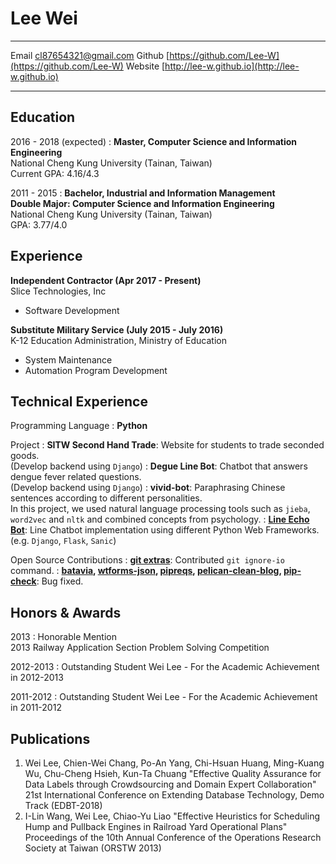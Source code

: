 Lee Wei
=======

-------------------     ----------------------------
Email                   cl87654321@gmail.com
Github							 [https://github.com/Lee-W](https://github.com/Lee-W)
Website                 [http://lee-w.github.io](http://lee-w.github.io)
-------------------     ----------------------------

Education
---------

2016 - 2018 (expected)
:   **Master, Computer Science and Information Engineering**  
    National Cheng Kung University (Tainan, Taiwan)  
    Current GPA: 4.16/4.3

2011 - 2015
:   **Bachelor, Industrial and Information Management**  
    **Double Major: Computer Science and Information Engineering**  
    National Cheng Kung University (Tainan, Taiwan)  
    GPA: 3.77/4.0

Experience
----------

**Independent Contractor (Apr 2017 - Present)**  
Slice Technologies, Inc

* Software Development

**Substitute Military Service (July 2015 - July 2016)**  
K-12 Education Administration, Ministry of Education

* System Maintenance
* Automation Program Development

Technical Experience
--------------------
Programming Language
:   **Python**

Project
:   **SITW Second Hand Trade**: Website for students to trade seconded goods.  
    (Develop backend using `Django`)
:   **Degue Line Bot**: Chatbot that answers dengue fever related questions.  
    (Develop backend using `Django`)
:   **vivid-bot**: Paraphrasing Chinese sentences according to different personalities.  
    In this project, we used natural language processing tools such as `jieba`, `word2vec` and `nltk` and combined concepts from psychology.
:   **[Line Echo Bot](https://github.com/Lee-W/line_echobot)**: Line Chatbot implementation using different Python Web Frameworks. (e.g. `Django`, `Flask`, `Sanic`)

Open Source Contributions
:   **[git extras](https://github.com/tj/git-extras)**: Contributed `git ignore-io` command.
:   **[batavia](https://github.com/pybee/batavia), [wtforms-json](https://github.com/kvesteri/wtforms-json), [pipreqs](https://github.com/bndr/pipreqs), [pelican-clean-blog](https://github.com/gilsondev/pelican-clean-blog), [pip-check](https://github.com/bartTC/pip-check)**: Bug fixed.

Honors & Awards
---------------
2013
:	Honorable Mention  
	2013 Railway Application Section Problem Solving Competition

2012-2013
:	Outstanding Student Wei Lee - For the Academic Achievement in 2012-2013

2011-2012
:	Outstanding Student Wei Lee - For the Academic Achievement in 2011-2012

Publications
---------------
1. Wei Lee, Chien-Wei Chang, Po-An Yang, Chi-Hsuan Huang, Ming-Kuang Wu, Chu-Cheng Hsieh, Kun-Ta Chuang "Effective Quality Assurance for Data Labels through Crowdsourcing and Domain Expert Collaboration" 21st International Conference on Extending Database Technology, Demo Track (EDBT-2018)
2. I-Lin Wang, Wei Lee,  Chiao-Yu Liao "Effective Heuristics for Scheduling Hump and Pullback Engines in Railroad Yard Operational Plans" Proceedings of the 10th Annual Conference of the Operations Research Society at Taiwan (ORSTW 2013)